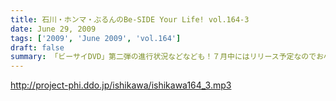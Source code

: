 ```yaml
---
title: 石川・ホンマ・ぶるんのBe-SIDE Your Life! vol.164-3
date: June 29, 2009
tags: ['2009', 'June 2009', 'vol.164']
draft: false
summary: 「ビーサイDVD」第二弾の進行状況などなども！７月中にはリリース予定なのでお小遣いためて待っていてもらいたいです！別枠ロケなんかも実行していますよ～～～NAMAE
---
```


http://project-phi.ddo.jp/ishikawa/ishikawa164_3.mp3